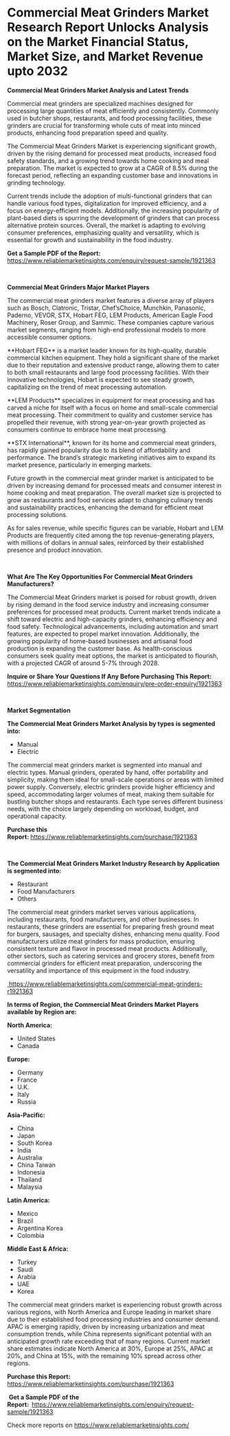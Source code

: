 <p><h1>Commercial Meat Grinders Market Research Report Unlocks Analysis on the Market Financial Status, Market Size, and Market Revenue upto 2032</h1></p><p><strong>Commercial Meat Grinders Market Analysis and Latest Trends</strong></p>
<p><p>Commercial meat grinders are specialized machines designed for processing large quantities of meat efficiently and consistently. Commonly used in butcher shops, restaurants, and food processing facilities, these grinders are crucial for transforming whole cuts of meat into minced products, enhancing food preparation speed and quality. </p><p>The Commercial Meat Grinders Market is experiencing significant growth, driven by the rising demand for processed meat products, increased food safety standards, and a growing trend towards home cooking and meal preparation. The market is expected to grow at a CAGR of 8.5% during the forecast period, reflecting an expanding customer base and innovations in grinding technology.</p><p>Current trends include the adoption of multi-functional grinders that can handle various food types, digitalization for improved efficiency, and a focus on energy-efficient models. Additionally, the increasing popularity of plant-based diets is spurring the development of grinders that can process alternative protein sources. Overall, the market is adapting to evolving consumer preferences, emphasizing quality and versatility, which is essential for growth and sustainability in the food industry.</p></p>
<p><strong>Get a Sample PDF of the Report:&nbsp;</strong> <a href="https://www.reliablemarketinsights.com/enquiry/request-sample/1921363?utm_campaign=3064&utm_medium=2&utm_source=Github&utm_content=ia&utm_term=10042025&utm_id=commercial-meat-grinders">https://www.reliablemarketinsights.com/enquiry/request-sample/1921363</a></p>
<p>&nbsp;</p>
<p><strong>Commercial Meat Grinders Major Market Players</strong></p>
<p><p>The commercial meat grinders market features a diverse array of players such as Bosch, Clatronic, Tristar, Chef’sChoice, Munchkin, Panasonic, Paderno, VEVOR, STX, Hobart FEG, LEM Products, American Eagle Food Machinery, Roser Group, and Sammic. These companies capture various market segments, ranging from high-end professional models to more accessible consumer options.</p><p>**Hobart FEG** is a market leader known for its high-quality, durable commercial kitchen equipment. They hold a significant share of the market due to their reputation and extensive product range, allowing them to cater to both small restaurants and large food processing facilities. With their innovative technologies, Hobart is expected to see steady growth, capitalizing on the trend of meat processing automation.</p><p>**LEM Products** specializes in equipment for meat processing and has carved a niche for itself with a focus on home and small-scale commercial meat processing. Their commitment to quality and customer service has propelled their revenue, with strong year-on-year growth projected as consumers continue to embrace home meat processing.</p><p>**STX International**, known for its home and commercial meat grinders, has rapidly gained popularity due to its blend of affordability and performance. The brand’s strategic marketing initiatives aim to expand its market presence, particularly in emerging markets.</p><p>Future growth in the commercial meat grinder market is anticipated to be driven by increasing demand for processed meats and consumer interest in home cooking and meat preparation. The overall market size is projected to grow as restaurants and food services adapt to changing culinary trends and sustainability practices, enhancing the demand for efficient meat processing solutions. </p><p>As for sales revenue, while specific figures can be variable, Hobart and LEM Products are frequently cited among the top revenue-generating players, with millions of dollars in annual sales, reinforced by their established presence and product innovation.</p></p>
<p>&nbsp;</p>
<p><strong>What Are The Key Opportunities For Commercial Meat Grinders Manufacturers?</strong></p>
<p><p>The Commercial Meat Grinders market is poised for robust growth, driven by rising demand in the food service industry and increasing consumer preferences for processed meat products. Current market trends indicate a shift toward electric and high-capacity grinders, enhancing efficiency and food safety. Technological advancements, including automation and smart features, are expected to propel market innovation. Additionally, the growing popularity of home-based businesses and artisanal food production is expanding the customer base. As health-conscious consumers seek quality meat options, the market is anticipated to flourish, with a projected CAGR of around 5-7% through 2028.</p></p>
<p><strong>Inquire or Share Your Questions If Any Before Purchasing This Report:</strong> <a href="https://www.reliablemarketinsights.com/enquiry/pre-order-enquiry/1921363?utm_campaign=3064&utm_medium=2&utm_source=Github&utm_content=ia&utm_term=10042025&utm_id=commercial-meat-grinders">https://www.reliablemarketinsights.com/enquiry/pre-order-enquiry/1921363</a></p>
<p>&nbsp;</p>
<p><strong>Market Segmentation</strong></p>
<p><strong>The Commercial Meat Grinders Market Analysis by types is segmented into:</strong></p>
<p><ul><li>Manual</li><li>Electric</li></ul></p>
<p><p>The commercial meat grinders market is segmented into manual and electric types. Manual grinders, operated by hand, offer portability and simplicity, making them ideal for small-scale operations or areas with limited power supply. Conversely, electric grinders provide higher efficiency and speed, accommodating larger volumes of meat, making them suitable for bustling butcher shops and restaurants. Each type serves different business needs, with the choice largely depending on workload, budget, and operational capacity.</p></p>
<p><strong>Purchase this Report:&nbsp;</strong><a href="https://www.reliablemarketinsights.com/purchase/1921363?utm_campaign=3064&utm_medium=2&utm_source=Github&utm_content=ia&utm_term=10042025&utm_id=commercial-meat-grinders">https://www.reliablemarketinsights.com/purchase/1921363</a></p>
<p>&nbsp;</p>
<p><strong>The Commercial Meat Grinders Market Industry Research by Application is segmented into:</strong></p>
<p><ul><li>Restaurant</li><li>Food Manufacturers</li><li>Others</li></ul></p>
<p><p>The commercial meat grinders market serves various applications, including restaurants, food manufacturers, and other businesses. In restaurants, these grinders are essential for preparing fresh ground meat for burgers, sausages, and specialty dishes, enhancing menu quality. Food manufacturers utilize meat grinders for mass production, ensuring consistent texture and flavor in processed meat products. Additionally, other sectors, such as catering services and grocery stores, benefit from commercial grinders for efficient meat preparation, underscoring the versatility and importance of this equipment in the food industry.</p></p>
<p><a href="https://www.reliablemarketinsights.com/commercial-meat-grinders-r1921363?utm_campaign=3064&utm_medium=2&utm_source=Github&utm_content=ia&utm_term=10042025&utm_id=commercial-meat-grinders">&nbsp;https://www.reliablemarketinsights.com/commercial-meat-grinders-r1921363</a></p>
<p><strong>In terms of Region, the Commercial Meat Grinders Market Players available by Region are:</strong></p>
<p>
    <p> <strong> North America: </strong>
        <ul>
            <li>United States</li>
            <li>Canada</li>
        </ul>
        </p> 
    <p> <strong> Europe: </strong>
        <ul>
            <li>Germany</li>
            <li>France</li>
            <li>U.K.</li>
            <li>Italy</li>
            <li>Russia</li>
        </ul>
        </p> 
    <p> <strong> Asia-Pacific: </strong>
        <ul>
            <li>China</li>
            <li>Japan</li>
            <li>South Korea</li>
            <li>India</li>
            <li>Australia</li>
            <li>China Taiwan</li>
            <li>Indonesia</li>
            <li>Thailand</li>
            <li>Malaysia</li>
        </ul>
        </p> 
    <p> <strong> Latin America: </strong>
        <ul>
            <li>Mexico</li>
            <li>Brazil</li>
            <li>Argentina Korea</li>
            <li>Colombia</li>
        </ul>
        </p> 
    <p> <strong> Middle East & Africa: </strong>
        <ul>
            <li>Turkey</li>
            <li>Saudi</li>
            <li>Arabia</li>
            <li>UAE</li>
            <li>Korea</li>
        </ul>
    </p>
    </p>
<p><p>The commercial meat grinders market is experiencing robust growth across various regions, with North America and Europe leading in market share due to their established food processing industries and consumer demand. APAC is emerging rapidly, driven by increasing urbanization and meat consumption trends, while China represents significant potential with an anticipated growth rate exceeding that of many regions. Current market share estimates indicate North America at 30%, Europe at 25%, APAC at 20%, and China at 15%, with the remaining 10% spread across other regions.</p></p>
<p><strong>Purchase this Report: </strong><a href="https://www.reliablemarketinsights.com/purchase/1921363?utm_campaign=3064&utm_medium=2&utm_source=Github&utm_content=ia&utm_term=10042025&utm_id=commercial-meat-grinders">https://www.reliablemarketinsights.com/purchase/1921363</a></p>
<p>&nbsp;<strong>Get a Sample PDF of the Report:&nbsp;&nbsp;</strong><a href="https://www.reliablemarketinsights.com/enquiry/request-sample/1921363?utm_campaign=3064&utm_medium=2&utm_source=Github&utm_content=ia&utm_term=10042025&utm_id=commercial-meat-grinders">https://www.reliablemarketinsights.com/enquiry/request-sample/1921363</a></p>
<p><strong></strong></p>
<p>Check more reports on <a href="https://www.reliablemarketinsights.com/?utm_campaign=3064&utm_medium=2&utm_source=Github&utm_content=ia&utm_term=10042025&utm_id=commercial-meat-grinders">https://www.reliablemarketinsights.com/</a></p>